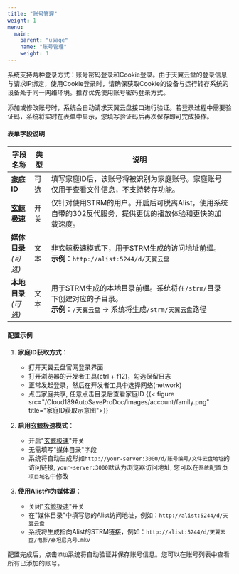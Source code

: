```yaml
---
title: "账号管理"
weight: 1
menu:
  main:
    parent: "usage"
    name: "账号管理"
    weight: 1
---
```



系统支持两种登录方式：账号密码登录和Cookie登录。由于天翼云盘的登录信息与请求IP绑定，使用Cookie登录时，请确保获取Cookie的设备与运行转存系统的设备处于同一网络环境。推荐优先使用账号密码登录方式。

添加或修改账号时，系统会自动请求天翼云盘接口进行验证。若登录过程中需要验证码，系统将实时在表单中显示，您填写验证码后再次保存即可完成操作。

#### 表单字段说明

| 字段名称         | 类型       | 说明 |
|------------------|------------|------|
| **家庭ID**       | 可选       | 填写家庭ID后，该账号将被识别为家庭账号。家庭账号仅用于查看文件信息，不支持转存功能。 |
| **[玄鲸极速](advanced/speed)**     | 开关       | 仅针对使用STRM的用户。开启后可脱离Alist，使用系统自带的302反代服务，提供更优的播放体验和更快的加载速度。 |
| **媒体目录**<br>*(可选)* | 文本 | 非玄鲸极速模式下，用于STRM生成的访问地址前缀。<br>**示例**：`http://alist:5244/d/天翼云盘` |
| **本地目录**<br>*(可选)* | 文本 | 用于STRM生成的本地目录前缀。系统将在`/strm/`目录下创建对应的子目录。<br>**示例**：`/天翼云盘` → 系统将生成`/strm/天翼云盘`路径 |

#### 配置示例

1. **家庭ID获取方式**：
   - 打开天翼云盘官网登录界面
   - 打开浏览器的开发者工具(ctrl + f12)，勾选保留日志
   - 正常发起登录，然后在开发者工具中选择网络(network)
   - 点击家庭共享, 任意点击目录后查看家庭ID
  {{< figure src="/Cloud189AutoSaveProDoc/images/account/family.png" title="家庭ID获取示意图">}}

2. **启用[玄鲸极速](advanced/speed)模式**：
   - 开启"[玄鲸极速](advanced/speed)"开关
   - 无需填写"媒体目录"字段
   - 系统将自动生成形如`http://your-server:3000/d/账号编号/文件云盘地址`的访问链接, `your-server:3000`默认为浏览器访问地址, 您可以在`系统`配置页`项目域名`中修改

3. **使用Alist作为媒体源**：
   - 关闭"[玄鲸极速](advanced/speed)"开关
   - 在"媒体目录"中填写您的Alist访问地址，例如：`http://alist:5244/d/天翼云盘`
   - 系统将生成指向Alist的STRM链接，例如：`http://alist:5244/d/天翼云盘/电影/泰坦尼克号.mkv`

配置完成后，点击`添加`系统将自动验证并保存账号信息。您可以在账号列表中查看所有已添加的账号。